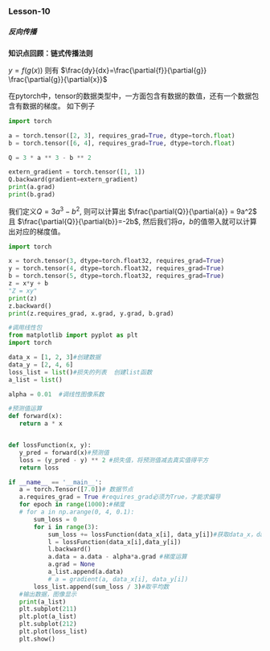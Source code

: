 ### Lesson-10 

##### 反向传播

 **知识点回顾：链式传播法则**

$y=f(g(x))$ 则有 $\frac{dy}{dx}=\frac{\partial{f}}{\partial{g}} \frac{\partial{g}}{\partial{x}}$

在pytorch中，tensor的数据类型中，一方面包含有数据的数值，还有一个数据包含有数据的梯度。 如下例子

```python
import torch

a = torch.tensor([2, 3], requires_grad=True, dtype=torch.float)
b = torch.tensor([6, 4], requires_grad=True, dtype=torch.float)

Q = 3 * a ** 3 - b ** 2

extern_gradient = torch.tensor([1, 1])
Q.backward(gradient=extern_gradient)
print(a.grad)
print(b.grad)
```

我们定义$Q=3a^3 - b^2$, 则可以计算出 $\frac{\partial{Q}}{\partial{a}} = 9a^2$ 且 $\frac{\partial{Q}}{\partial{b}}=-2b$, 然后我们将$a，b$的值带入就可以计算出对应的梯度值。

```python
import torch

x = torch.tensor(3, dtype=torch.float32, requires_grad=True)
y = torch.tensor(4, dtype=torch.float32, requires_grad=True)
b = torch.tensor(5, dtype=torch.float32, requires_grad=True)
z = x*y + b
"Z = xy"
print(z)
z.backward()
print(z.requires_grad, x.grad, y.grad, b.grad)
```

 ```python
#调用线性包
from matplotlib import pyplot as plt
import torch

data_x = [1, 2, 3]#创建数据
data_y = [2, 4, 6]
loss_list = list()#损失的列表  创建list函数
a_list = list()

alpha = 0.01  #调线性图像系数

#预测值运算
def forward(x):
    return a * x


def lossFunction(x, y):
    y_pred = forward(x)#预测值
    loss = (y_pred - y) ** 2 #损失值，将预测值减去真实值得平方
    return loss

if __name__ == '__main__':
    a = torch.Tensor([7.0])# 数据节点
    a.requires_grad = True #requires_grad必须为True，才能求偏导
    for epoch in range(1000):#梯度
    # for a in np.arange(0, 4, 0.1):
        sum_loss = 0
        for i in range(3):
            sum_loss += lossFunction(data_x[i], data_y[i])#获取data_x，data_y列表数据
            l = lossFunction(data_x[i],data_y[i])
            l.backward()
            a.data = a.data - alpha*a.grad #梯度运算
            a.grad = None
            a_list.append(a.data)
            # a = gradient(a, data_x[i], data_y[i])
        loss_list.append(sum_loss / 3)#取平均数
    #输出数据，图像显示
    print(a_list)
    plt.subplot(211)
    plt.plot(a_list)
    plt.subplot(212)
    plt.plot(loss_list)
    plt.show()
 ```

